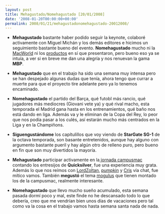 ```yaml
---
layout: post
title: Mehagustado/Nomehagustado [20/01/2008]
date: '2008-01-20T00:00:00+00:00'
permalink: 2008/01/21/mehagustadonomehagustado-20012008/
---
```

- <strong>Mehagustado</strong> bastante haber podido seguir la keynote, colaboré activamente con Miguel Michán y los demás editores e hicimos un seguimiento bastante bueno del evento. <strong>Nomehagustado</strong> mucho ni la <a href="http://resistancefutile.com/2008/01/15/mis-impresiones-sobre-la-macworld-08/">MacWorld</a> ni los <a href="http://resistancefutile.com/2008/01/19/macbook-fail/">productos</a> en sí que presentaron, pero bueno eso ya se intuía, a ver si en breve me dan una alegría y nos renuevan la gama <strong>MBP</strong>.

- <strong>Mehagustado</strong> que en el trabajo ha sido una semana muy intensa pero se han despejado algunas dudas que tenía, ahora tengo que currar a muerte para que el proyecto tire adelante pero ya lo tenemos encaminado.

- <strong>Nomehagustado</strong> el partido del Barça, qué futobl más rancio, qué jugadores más mediocres (Giovani vete ya) y qué rival macho, esta temporada el Madrid gana hasta en los entrenamientos, qué baño nos está dando en liga. Además va y le eliminan de la Copa del Rey, lo peor que nos podía pasar a los culés, así estarán mucho más centrados en la Liga y en la Champiñons.

- <strong>Siguengustándome</strong> los capítulillos que voy viendo de <strong>StarGate SG-1</strong> de la octava temporada, son basante entretenidos, aunque hay alguno con argumento bastante pueril y hay algún otro de relleno puro, pero bueno en fin que son muy divertidos la mayoría.

- <strong>Mehagustado</strong> participar activamente en la<a href="http://www.applesfera.com/2008/01/18-3-campusmac-session-centrada-en-los-switchers-y-en-quicksilver-2"> jornada campusmac</a> contando los entresijos de <strong>Quicksilver</strong>, fue una experiencia muy grata. Además lo que nos reímos con <a href="http://lordzoltan.gafapasta.com/">LordZoltan</a>, <a href="http://intemperie79.wordpress.com/">pumpkin</a> y <a href="http://childrenatyourfeet.com/">Cris</a> vía chat, fue mítico vamos. También <strong>megustó</strong> el tema <a href="http://mogulus.com/campusmac">mogulus</a> que tienen montado los de la campusmac, realmente interesante.

- <strong>Nomehagustado</strong> que llevo mucho sueño acumulado, esta semana pasada dormí poco y mal, este finde no he descansado todo lo que debería, creo que me vendrían bien unos días de vacaciones pero tal como va la cosa en el trabajo vamos hasta semana santa nada de nada.
